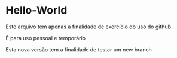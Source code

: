 # Hello-World

Este arquivo tem apenas a finalidade de exercício do uso do github

É para uso pessoal e temporário

Esta nova versão tem a finalidade de testar um new branch
